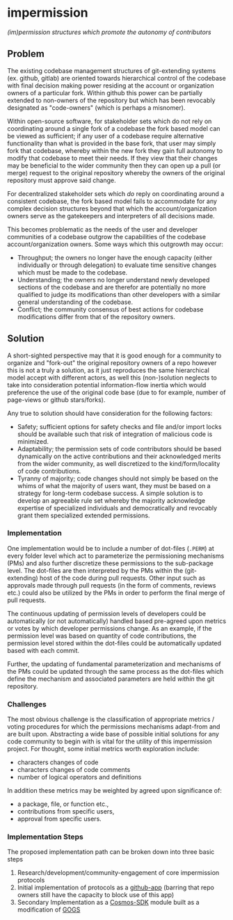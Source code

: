 
# impermission

_(im)permission structures which promote the autonomy of contributors_

## Problem

The existing codebase management structures of git-extending systems (ex.
github, gitlab) are oriented towards hierarchical control of the codebase with
final decision making power residing at the account or organization owners of a
particular fork. Within github this power can be partially extended to
non-owners of the repository but which has been revocably designated as
"code-owners" (which is perhaps a misnomer).  

Within open-source software, for stakeholder sets which do not rely on
coordinating around a single fork of a codebase the fork based model can be
viewed as sufficient; if any user of a codebase require alternative
functionality than what is provided in the base fork, that user may simply fork
that codebase, whereby within the new fork they gain full autonomy to modify
that codebase to meet their needs. If they view that their changes may be
beneficial to the wider community then they can open up a pull (or merge)
request to the original repository whereby the owners of the original
repository must approve said change. 

For decentralized stakeholder sets which _do_ reply on coordinating around a
consistent codebase, the fork based model fails to accommodate for any complex
decision structures beyond that which the account/organization owners serve as
the gatekeepers and interpreters of all decisions made. 

This becomes problematic as the needs of the user and developer communities
of a codebase outgrow the capabilities of the codebase
account/organization owners. Some ways which this outgrowth may occur:
 - Throughput; the owners no longer have the enough capacity (either
   individually or through delegation) to evaluate time sensitive changes which
   must be made to the codebase. 
 - Understanding; the owners no longer understand newly developed sections of
   the codebase and are therefor are potentially no more qualified to judge its
   modifications than other developers with a similar general understanding of the
   codebase.
 - Conflict; the community consensus of best actions for codebase modifications
   differ from that of the repository owners. 

## Solution

A short-sighted perspective may that it is good enough for a community to
organize and "fork-out" the original repository owners of a repo however this
is not a truly a solution, as it just reproduces the same hierarchical model
accept with different actors, as well this (non-)solution neglects to take into
consideration potential information-flow inertia which would preference the use
of the original code base (due to for example, number of page-views or github
stars/forks). 

Any true to solution should have consideration for the following factors: 
 - Safety; sufficient options for safety checks and file and/or import locks
   should be available such that risk of integration of malicious code is
   minimized.
 - Adaptability; the permission sets of code contributors should be based dynamically
   on the active contributions and their acknowledged merits from the wider community, 
   as well discretized to the kind/form/locality of code contributions. 
 - Tyranny of majority; code changes should not simply be based on the whims of
   what the majority of users want, they must be based on a strategy for
   long-term codebase success. A simple solution is to develop an agreeable rule
   set whereby the majority acknowledge expertise of specialized individuals and
   democratically and revocably grant them specialized extended permissions.  

### Implementation

One implementation would be to include a number of dot-files (`.PERM`)
at every folder level which act to parameterize the permissioning mechanisms
(PMs) and also further discretize these permissions to the sub-package level.
The dot-files are then interpreted by the PMs within the (git-extending) host
of the code during pull requests. Other input such as approvals made
through pull requests (in the form of comments, reviews etc.) could also be
utilized by the PMs in order to perform the final merge of pull requests.

The continuous updating of permission levels of developers could be
automatically (or not automatically) handled based pre-agreed upon metrics or
votes by which developer permissions change. As an example, if the permission 
level was based on quantity of code contributions, the permission level stored
within the dot-files could be automatically updated based with each commit.

Further, the updating of fundamental parameterization and mechanisms of the PMs
could be updated through the same process as the dot-files which define the
mechanism and associated parameters are held _within_ the git repository.  

### Challenges 

The most obvious challenge is the classification of appropriate metrics /
voting procedures for which the permissions mechanisms adapt-from and are built
upon. Abstracting a wide base of possible initial solutions for any code
community to begin with is vital for the utility of this impermission project.
For thought, some initial metrics worth exploration include:
 - characters changes of code
 - characters changes of code comments
 - number of logical operators and definitions

In addition these metrics may be weighted by agreed upon significance of:
 - a package, file, or function etc., 
 - contributions from specific users, 
 - approval from specific users.  

### Implementation Steps

The proposed implementation path can be broken down into three basic steps 

 1) Research/development/community-engagement of core impermission protocols
 2) Initial implementation of protocols as a
    [github-app](https://developer.github.com/apps/) (barring that repo owners
    still have the capacity to block use of this app)
 3) Secondary Implementation as a
    [Cosmos-SDK](https://github.com/cosmos/cosmos-sdk/) module built as a
    modification of [GOGS](https://github.com/gogs/gogs)

